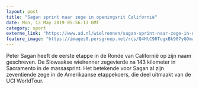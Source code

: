 ```yaml
---
layout: post
title: "Sagan sprint naar zege in openingsrit Californië"
date: Mon, 13 May 2019 05:56:13 GMT
category: sport
externe_link: "https://www.ad.nl/wielrennen/sagan-sprint-naar-zege-in-openingsrit-californie~a12833a3/"
feature_image: "https://images0.persgroep.net/rcs/Q4HtC98TugxBk907yGOmap_C2zY/diocontent/148178248/_fitwidth/400/?appId=21791a8992982cd8da851550a453bd7f&quality=0.7"
---
```


Peter Sagan heeft de eerste etappe in de Ronde van Californië op zijn naam geschreven. De Slowaakse wielrenner zegevierde na 143 kilometer in Sacramento in de massasprint. Het betekende voor Sagan al zijn zeventiende zege in de Amerikaanse etappekoers, die deel uitmaakt van de UCI WorldTour.

